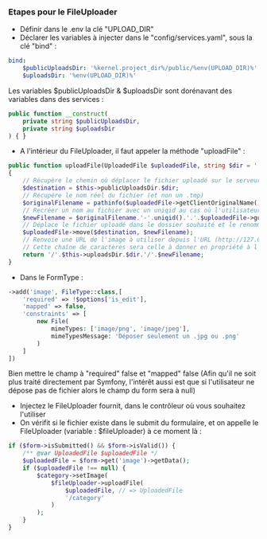 ### Etapes pour le FileUploader

- Définir dans le .env la clé "UPLOAD_DIR"
- Déclarer les variables à injecter dans le "config/services.yaml", sous la clé "bind" :

```yaml
bind:
    $publicUploadsDir: '%kernel.project_dir%/public/%env(UPLOAD_DIR)%'
    $uploadsDir: '%env(UPLOAD_DIR)%'
```

Les variables $publicUploadsDir & $uploadsDir sont dorénavant des variables dans des services :

```php
public function __construct(
    private string $publicUploadsDir,
    private string $uploadsDir
) { }
```


- A l'intérieur du FileUploader, il faut appeler la méthode "uploadFile" :
```php
public function uploadFile(UploadedFile $uploadedFile, string $dir = ''): string
{
    // Récupère le chemin où déplacer le fichier uploadé sur le serveur
    $destination = $this->publicUploadsDir.$dir;
    // Récupère le nom réel du fichier (et non un .tmp)
    $originalFilename = pathinfo($uploadedFile->getClientOriginalName(), PATHINFO_FILENAME);
    // Recréer un nom au fichier avec un uniqid au cas où l'utilisateur upload plusieurs fois un fichier de même nom
    $newFilename = $originalFilename.'-'.uniqid().'.'.$uploadedFile->guessExtension();
    // Déplace le fichier uploadé dans le dossier souhaité et le renomme par le nom créé précédemment
    $uploadedFile->move($destination, $newFilename);
    // Renvoie une URL de l'image à utiliser depuis l'URL (http://127.0.0.1:8000/uploads/xxx.jpg)
    // Cette chaîne de caractères sera celle à donner en propriété à l'objet
    return '/'.$this->uploadsDir.$dir.'/'.$newFilename;
} 
```
- Dans le FormType :

```php
->add('image', FileType::class,[
    'required' => !$options['is_edit'],
    'mapped' => false,
    'constraints' => [
        new File(
            mimeTypes: ['image/png', 'image/jpeg'],
            mimeTypesMessage: 'Déposer seulement un .jpg ou .png'
        )
    ]
])
```

Bien mettre le champ à "required" false et "mapped" false
(Afin qu'il ne soit plus traité directement par Symfony, l'intérêt aussi est que si l'utilisateur ne dépose pas de fichier alors le champ du form sera à null)

- Injectez le FileUploader fournit, dans le contrôleur où vous souhaitez l'utiliser
- On vérifit si le fichier existe dans le submit du formulaire, et on appelle le FileUploader (variable : $fileUploader) à ce moment là :

```php
if ($form->isSubmitted() && $form->isValid()) {
    /** @var UploadedFile $uploadedFile */
    $uploadedFile = $form->get('image')->getData();
    if ($uploadedFile !== null) {
        $category->setImage(
            $fileUploader->uploadFile(
                $uploadedFile, // => UploadedFile
                '/category'
            )
        );
    }
}
```

